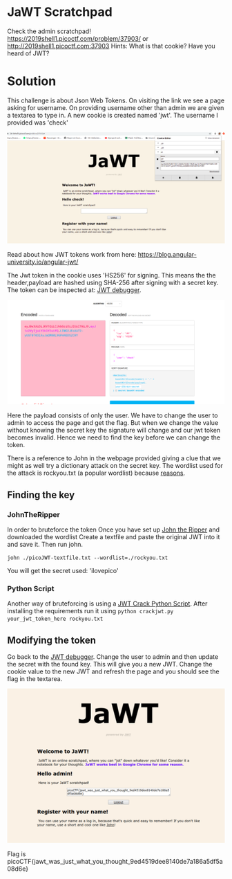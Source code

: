 # JaWT Scratchpad
Check the admin scratchpad! https://2019shell1.picoctf.com/problem/37903/ or http://2019shell1.picoctf.com:37903
Hints:
What is that cookie?
Have you heard of JWT?

# Solution
This challenge is about Json Web Tokens. On visiting the link we see a page asking for username. On providing username other than admin we are given a textarea to type in. A new cookie is created named 'jwt'. The username I provided was 'check'

![img1](img1.png)

Read about how JWT tokens work from here:
https://blog.angular-university.io/angular-jwt/

The Jwt token in the cookie uses 'HS256' for signing. This means the the header,payload are hashed using SHA-256 after signing with a secret key. The token can be inspected at:
[JWT debugger](https://jwt.io/#debugger).


![img2](img2.png)

Here the payload consists of only the user. We have to change the user to admin to access the page and get the flag. But when we change the value without knowing the secret key the signature will change and our jwt token becomes invalid. Hence we need to find the key before we can change the token.


There is a reference to John in the webpage provided giving a clue that we might as well try a dictionary attack on the secret key. The wordlist used for the attack is rockyou.txt (a popular wordlist) because [reasons](https://youtu.be/7jNalVFCY90?t=458).

## Finding the key

### JohnTheRipper
In order to bruteforce the token
Once you have set up [John the Ripper](https://github.com/magnumripper/JohnTheRipper) and downloaded the wordlist
Create a textfile and paste the original JWT into it and save it.
Then run john.
```
john ./picoJWT-textfile.txt --wordlist=./rockyou.txt
```
You will get the secret used: 'ilovepico'

### Python Script
Another way of bruteforcing is using a [JWT Crack Python Script](https://github.com/Sjord/jwtcrack).
  After installing the requirements run it using 
 `python crackjwt.py your_jwt_token_here rockyou.txt`


## Modifying the token
Go back to the [JWT debugger](https://jwt.io/#debugger). Change the user to admin and then update the secret with the found key.
This will give you a new JWT. Change the cookie value to the new JWT and refresh the page and you should see the flag in the textarea.

![img3](img3.png)

Flag is picoCTF{jawt_was_just_what_you_thought_9ed4519dee8140de7a186a5df5a08d6e}
